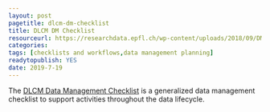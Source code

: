 ```yaml
---
layout: post 
pagetitle: dlcm-dm-checklist
title: DLCM DM Checklist
resourceurl: https://researchdata.epfl.ch/wp-content/uploads/2018/09/DMP-Checklist.pdf
categories: 
tags: [checklists and workflows,data management planning]
readytopublish: YES
date: 2019-7-19
---
```

The [DLCM Data Management Checklist](https://researchdata.epfl.ch/wp-content/uploads/2018/09/DMP-Checklist.pdf) is a generalized data management checklist to support activities throughout the data lifecycle.